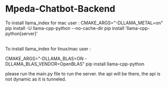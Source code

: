 # Mpeda-Chatbot-Backend

To install llama_index for mac user :
CMAKE_ARGS="-DLLAMA_METAL=on" pip install -U llama-cpp-python --no-cache-dir
pip install 'llama-cpp-python[server]'

<br>
 To install llama_index for linux/mac user :

CMAKE_ARGS="-DLLAMA_BLAS=ON -DLLAMA_BLAS_VENDOR=OpenBLAS" pip install llama-cpp-python

please run the main.py file to run the server. the api will be there, the api is not dynamic as it is tunneled. 
